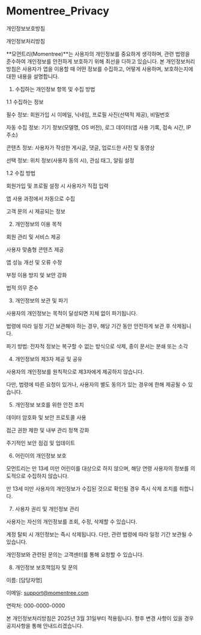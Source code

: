 # Momentree_Privacy
개인정보보호방침


개인정보처리방침

**모먼트리(Momentree)**는 사용자의 개인정보를 중요하게 생각하며, 관련 법령을 준수하여 개인정보를 안전하게 보호하기 위해 최선을 다하고 있습니다. 본 개인정보처리방침은 사용자가 앱을 이용할 때 어떤 정보를 수집하고, 어떻게 사용하며, 보호하는지에 대한 내용을 설명합니다.

1. 수집하는 개인정보 항목 및 수집 방법

1.1 수집하는 정보

필수 정보: 회원가입 시 이메일, 닉네임, 프로필 사진(선택적 제공), 비밀번호

자동 수집 정보: 기기 정보(모델명, OS 버전), 로그 데이터(앱 사용 기록, 접속 시간, IP 주소)

콘텐츠 정보: 사용자가 작성한 게시글, 댓글, 업로드한 사진 및 동영상

선택 정보: 위치 정보(사용자 동의 시), 관심 태그, 알림 설정

1.2 수집 방법

회원가입 및 프로필 설정 시 사용자가 직접 입력

앱 사용 과정에서 자동으로 수집

고객 문의 시 제공되는 정보

2. 개인정보의 이용 목적

회원 관리 및 서비스 제공

사용자 맞춤형 콘텐츠 제공

앱 성능 개선 및 오류 수정

부정 이용 방지 및 보안 강화

법적 의무 준수

3. 개인정보의 보관 및 파기

사용자의 개인정보는 목적이 달성되면 지체 없이 파기됩니다.

법령에 따라 일정 기간 보관해야 하는 경우, 해당 기간 동안 안전하게 보관 후 삭제됩니다.

파기 방법: 전자적 정보는 복구할 수 없는 방식으로 삭제, 종이 문서는 분쇄 또는 소각

4. 개인정보의 제3자 제공 및 공유

사용자의 개인정보를 원칙적으로 제3자에게 제공하지 않습니다.

다만, 법령에 따른 요청이 있거나, 사용자의 별도 동의가 있는 경우에 한해 제공될 수 있습니다.

5. 개인정보 보호를 위한 안전 조치

데이터 암호화 및 보안 프로토콜 사용

접근 권한 제한 및 내부 관리 정책 강화

주기적인 보안 점검 및 업데이트

6. 어린이의 개인정보 보호

모먼트리는 만 13세 미만 어린이를 대상으로 하지 않으며, 해당 연령 사용자의 정보를 의도적으로 수집하지 않습니다.

만 13세 미만 사용자의 개인정보가 수집된 것으로 확인될 경우 즉시 삭제 조치를 취합니다.

7. 사용자 권리 및 개인정보 관리

사용자는 자신의 개인정보를 조회, 수정, 삭제할 수 있습니다.

계정 탈퇴 시 개인정보는 즉시 삭제됩니다. 다만, 관련 법령에 따라 일정 기간 보관될 수 있습니다.

개인정보와 관련된 문의는 고객센터를 통해 요청할 수 있습니다.

8. 개인정보 보호책임자 및 문의

이름: [담당자명]

이메일: support@momentree.com

연락처: 000-0000-0000

본 개인정보처리방침은 2025년 3월 31일부터 적용됩니다. 향후 변경 사항이 있을 경우 공지사항을 통해 안내드리겠습니다.
